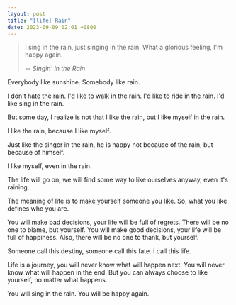 ```yaml
---
layout: post
title: "[life] Rain"
date: 2023-09-09 02:01 +0800
---
```

> I sing in the rain, just singing in the rain. What a glorious feeling, I'm happy again.
>
> -- <cite>Singin' in the Rain</cite>

Everybody like sunshine. Somebody like rain.

I don't hate the rain. I'd like to walk in the rain. I'd like to ride in the rain. I'd like sing in the rain.

But some day, I realize is not that I like the rain, but I like myself in the rain.

I like the rain, because I like myself.

Just like the singer in the rain, he is happy not because of the rain, but because of himself.

I like myself, even in the rain.

The life will go on, we will find some way to like ourselves anyway, even it's raining.

The meaning of life is to make yourself someone you like. So, what you like defines who you are.

You will make bad decisions, your life will be full of regrets. There will be no one to blame, but yourself. You will make good decisions, your life will be full of happiness. Also, there will be no one to thank, but yourself.

Someone call this destiny, someone call this fate. I call this life.

Life is a journey, you will never know what will happen next. You will never know what will happen in the end. But you can always choose to like yourself, no matter what happens.

You will sing in the rain. You will be happy again.



